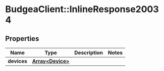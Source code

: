 # BudgeaClient::InlineResponse20034

## Properties
Name | Type | Description | Notes
------------ | ------------- | ------------- | -------------
**devices** | [**Array&lt;Device&gt;**](Device.md) |  | 


